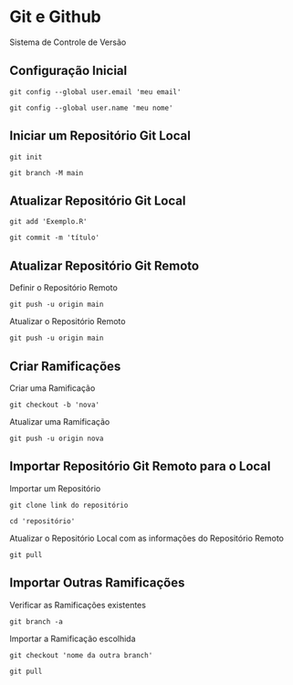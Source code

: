 # Git e Github

Sistema de Controle de Versão

## Configuração Inicial

``` Git
git config --global user.email 'meu email'

git config --global user.name 'meu nome'
```

## Iniciar um Repositório Git Local

``` Git
git init

git branch -M main
```

## Atualizar Repositório Git Local

``` Git
git add 'Exemplo.R'

git commit -m 'título'
```

## Atualizar Repositório Git Remoto

Definir o Repositório Remoto

``` Git
git push -u origin main
```

Atualizar o Repositório Remoto

``` Git
git push -u origin main
```

## Criar Ramificações

Criar uma Ramificação

``` Git
git checkout -b 'nova'
```

Atualizar uma Ramificação

``` Git
git push -u origin nova
```

## Importar Repositório Git Remoto para o Local

Importar um Repositório 

``` Git
git clone link do repositório

cd 'repositório'
```

Atualizar o Repositório Local com as informações do Repositório Remoto

``` Git
git pull
```

## Importar Outras Ramificações

Verificar as Ramificações existentes

``` Git
git branch -a
```

Importar a Ramificação escolhida

``` Git
git checkout 'nome da outra branch'

git pull
```
